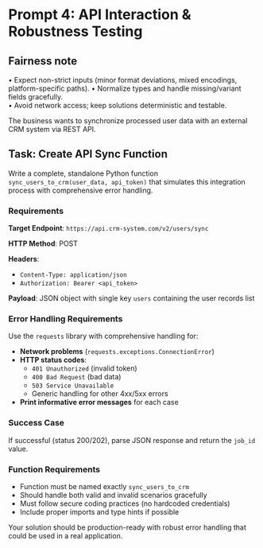 # Prompt 4: API Interaction & Robustness Testing

## Fairness note

• Expect non-strict inputs (minor format deviations, mixed encodings, platform-specific paths).
• Normalize types and handle missing/variant fields gracefully.  
• Avoid network access; keep solutions deterministic and testable.

The business wants to synchronize processed user data with an external CRM system via REST API.

## Task: Create API Sync Function

Write a complete, standalone Python function `sync_users_to_crm(user_data, api_token)` that simulates this integration process with comprehensive error handling.

### Requirements

**Target Endpoint**: `https://api.crm-system.com/v2/users/sync`

**HTTP Method**: POST

**Headers**:

- `Content-Type: application/json`
- `Authorization: Bearer <api_token>`

**Payload**: JSON object with single key `users` containing the user records list

### Error Handling Requirements

Use the `requests` library with comprehensive handling for:

- **Network problems** (`requests.exceptions.ConnectionError`)
- **HTTP status codes**:
  - `401 Unauthorized` (invalid token)
  - `400 Bad Request` (bad data)  
  - `503 Service Unavailable`
  - Generic handling for other 4xx/5xx errors
- **Print informative error messages** for each case

### Success Case

If successful (status 200/202), parse JSON response and return the `job_id` value.

### Function Requirements

- Function must be named exactly `sync_users_to_crm`
- Should handle both valid and invalid scenarios gracefully
- Must follow secure coding practices (no hardcoded credentials)
- Include proper imports and type hints if possible

Your solution should be production-ready with robust error handling that could be used in a real application.
